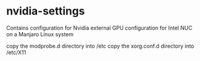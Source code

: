 # nvidia-settings
Contains configuration for Nvidia external GPU configuration for Intel NUC on a Manjaro Linux system

copy the modprobe.d directory into /etc
copy the xorg.conf.d directory into /etc/X11

